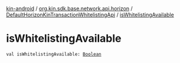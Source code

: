 [kin-android](../../index.md) / [org.kin.sdk.base.network.api.horizon](../index.md) / [DefaultHorizonKinTransactionWhitelistingApi](index.md) / [isWhitelistingAvailable](./is-whitelisting-available.md)

# isWhitelistingAvailable

`val isWhitelistingAvailable: `[`Boolean`](https://kotlinlang.org/api/latest/jvm/stdlib/kotlin/-boolean/index.html)